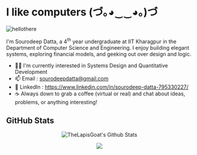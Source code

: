 # I like computers (づ｡◕‿‿◕｡)づ
<!---The question of whether a computer can think is no more interesting than the question of whether a submarine can swim.--->
![hellothere](https://i.giphy.com/media/v1.Y2lkPTc5MGI3NjExZHY4Mnc0MDVoazE1a3llcTN5eXQ4NGpkNG84bXBibnM1NW1rampodiZlcD12MV9pbnRlcm5hbF9naWZfYnlfaWQmY3Q9Zw/xTiIzJSKB4l7xTouE8/giphy.gif)

I'm Sourodeep Datta, a 4<sup>th</sup> year undergraduate at IIT Kharagpur in the Department of Computer Science and Engineering. I enjoy building elegant systems, exploring financial models, and geeking out over design and logic.

- 🧑‍💻 I'm currently interested in Systems Design and Quantitative Development
- 📫 Email : sourodeepdatta@gmail.com
- 🔗 LinkedIn : https://www.linkedin.com/in/sourodeep-datta-795330227/
- ☕ Always down to grab a coffee (virtual or real) and chat about ideas, problems, or anything interesting!
  
## GitHub Stats

<p align="center">
  <img src="https://github-readme-stats-sourodeep-dattas-projects.vercel.app/api?username=TheLapisGoat&count_private=true&show_icons=true&theme=github_dark" alt="TheLapisGoat's Github Stats">
</p>
<p align="center">
 <img src="https://github-readme-stats-sourodeep-dattas-projects.vercel.app/api/top-langs/?username=TheLapisGoat&layout=donut&theme=github_dark&langs_count=6&count_private=true&hide=jupyter%20notebook">
</p>
